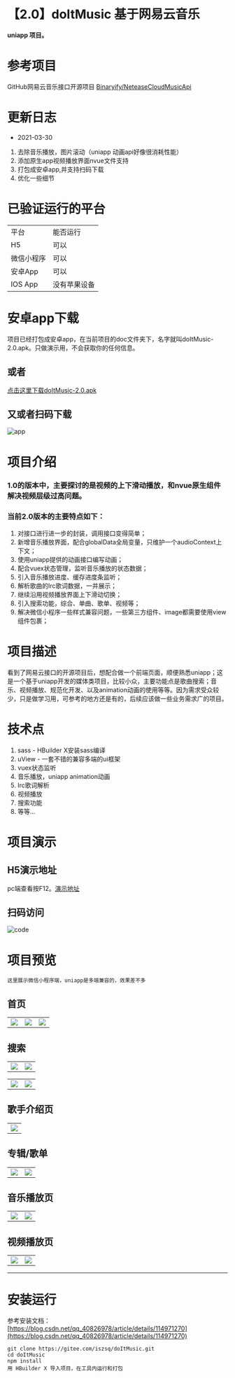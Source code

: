 # 【2.0】doItMusic  基于网易云音乐
**uniapp 项目。**
# 参考项目
GitHub网易云音乐接口开源项目
 [Binaryify/NeteaseCloudMusicApi](https://github.com/Binaryify/NeteaseCloudMusicApi)


# 更新日志
* 2021-03-30
1. 去除音乐播放，图片滚动（uniapp 动画api好像很消耗性能）
2. 添加原生app视频播放界面nvue文件支持
3. 打包成安卓app,并支持扫码下载
4. 优化一些细节

# 已验证运行的平台
<table>
	<tr>
		<td>平台</td>
		<td>能否运行</td>
	</tr>
	<tr>
		<td>H5</td>
		<td>可以</td>
	</tr>
	<tr>
		<td>微信小程序</td>
		<td>可以</td>
	</tr>
	<tr>
		<td>安卓App</td>
		<td>可以</td>
	</tr>
	<tr>
		<td>IOS App</td>
		<td>没有苹果设备</td>
	</tr>
</table>

# 安卓app下载
项目已经打包成安卓app，在当前项目的doc文件夹下，名字就叫doItMusic-2.0.apk。只做演示用，不会获取你的任何信息。

## 或者
[点击这里下载doItMusic-2.0.apk](https://gitee.com/iszsq/doItMusic/raw/master/doc/doItMusic-2.0.apk)

## 又或者扫码下载
![app](./doc/doItMusic-android-qrcode.png)


# 项目介绍
### 1.0的版本中，主要探讨的是视频的上下滑动播放，和nvue原生组件解决视频层级过高问题。
### 当前2.0版本的主要特点如下：
1. 对接口进行进一步的封装，调用接口变得简单；
2. 新增音乐播放界面，配合globalData全局变量，只维护一个audioContext上下文；
3. 使用uniapp提供的动画接口编写动画；
4. 配合vuex状态管理，监听音乐播放的状态数据；
5. 引入音乐播放进度、缓存进度条监听；
6. 解析歌曲的lrc歌词数据，一并展示；
7. 继续沿用视频播放界面上下滑动切换；
8. 引入搜索功能，综合、单曲、歌单、视频等；
9. 解决微信小程序一些样式兼容问题，一些第三方组件、image都需要使用view组件包裹；


# 项目描述
看到了网易云接口的开源项目后，想配合做一个前端页面，顺便熟悉uniapp；这是一个基于uniapp开发的媒体类项目，比较小众，主要功能点是歌曲搜索；音乐、视频播放、规范化开发、以及animation动画的使用等等。因为需求受众较少，只是做学习用，可参考的地方还是有的，后续应该做一些业务需求广的项目。

# 技术点
1. sass - HBuilder X安装sass编译
2. uView - 一套不错的兼容多端的ui框架
3. vuex状态监听
4. 音乐播放，uniapp animation动画
5. lrc歌词解析
6. 视频播放
8. 搜索功能
9. 等等...

# 项目演示

## H5演示地址
pc端查看按F12。[演示地址](http://iszsq.gitee.io/doitmusic)

## 扫码访问
![code](./doc/h5-QRCode.png)



# 项目预览
	这里展示微信小程序端，uniapp是多端兼容的，效果差不多


## 首页
<table >
	<tr>
		<td ><img src="./doc/images/首页-热门MV.png"></td>
		<td><img src="./doc/images/首页.png"></td>
		<td><img src="./doc/images/首页-我的.png"></td>
	</tr>
</table>

## 搜索
<table >
	<tr>
		<td ><img src="./doc/images/搜索.png"></td>
		<td><img src="./doc/images/搜索-综合结果.png"></td>
	</tr>
</table>

<table >
	<tr>
		<td ><img src="./doc/images/搜索-单曲.png"></td>
		<td><img src="./doc/images/搜索-视频.png"></td>
	</tr>
</table>

## 歌手介绍页
<table >
	<tr>
		<td ><img src="./doc/images/歌手.png"></td>
	</tr>
</table>

## 专辑/歌单
<table >
	<tr>
		<td ><img src="./doc/images/专辑.png"></td>
		<td><img src="./doc/images/专辑-评论.png"></td>
	</tr>
</table>

## 音乐播放页
<table >
	<tr>
		<td ><img src="./doc/images/音乐.png"></td>
		<td><img src="./doc/images/音乐-歌词.png"></td>
	</tr>
</table>

## 视频播放页
<table >
	<tr>
		<td ><img src="./doc/images/视频.png"></td>
		<td><img src="./doc/images/视频-评论.png"></td>
	</tr>
</table>


--- 

# 安装运行
参考安装文档：[https://blog.csdn.net/qq_40826978/article/details/114971270](https://blog.csdn.net/qq_40826978/article/details/114971270)
```
git clone https://gitee.com/iszsq/doItMusic.git
cd doItMusic
npm install 
用 HBuilder X 导入项目，在工具内运行和打包
```